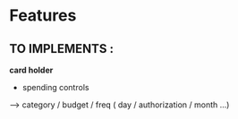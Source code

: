 # Features

## TO IMPLEMENTS : 

**card holder**

- spending controls 

--> category / budget / freq ( day / authorization / month ...)